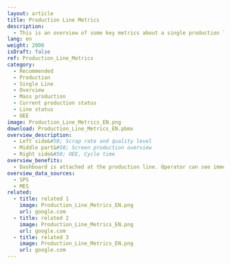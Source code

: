 ```yaml
---
layout: article
title: Production Line Metrics
description: 
  - This is an overview of some key metrics about a single production lane. Including a OEE value. Replace the variables and the timer script to make it your own.
lang: en
weight: 2000
isDraft: false
ref: Production_Line_Metrics
category:
  - Recommended
  - Production
  - Single Line
  - Overview
  - Mass production
  - Current production status
  - Line status
  - OEE
image: Production_Line_Metrics_EN.png
download: Production_Line_Metrics_EN.pbmx
overview_description:
  - Left side&#58; Scrap rate and quality level
  - Middle part&#58; Screen production overview​
  - Right side&#58; OEE, Cycle time
overview_benefits:
  - Dashboard is attached at the production line. Operator can see immediately, if quality, time, etc. is alright. The result is optimized response times.
overview_data_sources:
  - SPS
  - MES
related:
  - title: related 1
    image: Production_Line_Metrics_EN.png
    url: google.com
  - title: related 2
    image: Production_Line_Metrics_EN.png
    url: google.com
  - title: related 3
    image: Production_Line_Metrics_EN.png
    url: google.com
---
```

